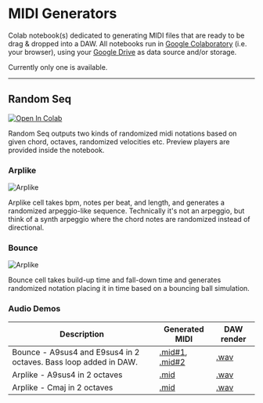# MIDI Generators

Colab notebook(s) dedicated to generating MIDI files that are ready to be drag & dropped into a DAW.
All notebooks run in [Google Colaboratory](https://colab.research.google.com) (i.e. your browser), using your [Google Drive](https://drive.google.com/drive/my-drive) as data source and/or storage.

Currently only one is available.

---

## Random Seq

[![Open In Colab](https://colab.research.google.com/assets/colab-badge.svg)](https://colab.research.google.com/github/olaviinha/MidiGenerators/blob/main/RandomSeq.ipynb)

Random Seq outputs two kinds of randomized midi notations based on given chord, octaves, randomized velocities etc. Preview players are provided inside the notebook.

### Arplike

![Arplike](https://storage.googleapis.com/olaviinha/github/midi-generators/rs_arp1.png)

Arplike cell takes bpm, notes per beat, and length, and generates a randomized arpeggio-like sequence. Technically it's not an arpeggio, but think of a synth arpeggio where the chord notes are randomized instead of directional.

### Bounce

![Arplike](https://storage.googleapis.com/olaviinha/github/midi-generators/rs_bnc1.png)

Bounce cell takes build-up time and fall-down time and generates randomized notation placing it in time based on a bouncing ball simulation.

### Audio Demos
Description | Generated MIDI | DAW render | 
------------ | ------------ | ------------- |
Bounce - A9sus4 and E9sus4 in 2 octaves. Bass loop added in DAW. | [.mid#1](https://storage.googleapis.com/olaviinha/github/midi-generators/rs_bnc_124bpm_A9sus4_oct3-4__afzr.mid), [.mid#2](https://storage.googleapis.com/olaviinha/github/midi-generators/rs_bnc_124bpm_E9sus4_oct3-4__aibl.mid) | [.wav](https://storage.googleapis.com/olaviinha/github/midi-generators/rs_bnc_124bpm_A9sus_e9sus4.wav)
Arplike - A9sus4 in 2 octaves | [.mid](https://storage.googleapis.com/olaviinha/github/midi-generators/ra_170bpm_A9sus4_oct3-4__ruxk.mid) | [.wav](https://storage.googleapis.com/olaviinha/github/midi-generators/ra_170bpm_A9sus4_oct3-4__ruxk.wav)
Arplike - Cmaj in 2 octaves | [.mid](https://storage.googleapis.com/olaviinha/github/midi-generators/ra_170bpm_Cmaj_oct2-3__iimg.mid) | [.wav](https://storage.googleapis.com/olaviinha/github/midi-generators/ra_170bpm_Cmaj_oct2-3__iimg.wav)


